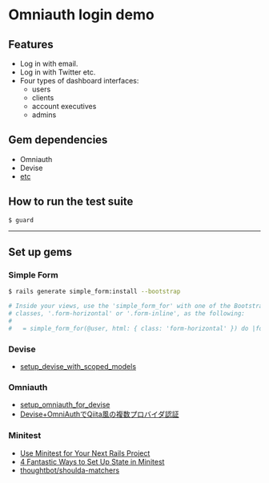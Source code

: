 # Omniauth login demo

## Features
- Log in with email.
- Log in with Twitter etc.
- Four types of dashboard interfaces:
  + users
  + clients
  + account executives
  + admins

## Gem dependencies
- Omniauth
- Devise
- [etc](Gemfile)

## How to run the test suite
```
$ guard
```

---

## Set up gems

### Simple Form

```bash
$ rails generate simple_form:install --bootstrap

# Inside your views, use the 'simple_form_for' with one of the Bootstrap form
# classes, '.form-horizontal' or '.form-inline', as the following:
#
#   = simple_form_for(@user, html: { class: 'form-horizontal' }) do |form|
```

### Devise
- [setup_devise_with_scoped_models](setup_devise_with_scoped_models.md)

### Omniauth
- [setup_omniauth_for_devise](setup_omniauth_for_devise.md)
- [Devise+OmniAuthでQiita風の複数プロバイダ認証](http://qiita.com/mnishiguchi/items/e15bbef61287f84b546e)

### Minitest
- [Use Minitest for Your Next Rails Project](https://mattbrictson.com/minitest-and-rails)
- [4 Fantastic Ways to Set Up State in Minitest](http://chriskottom.com/blog/2014/10/4-fantastic-ways-to-set-up-state-in-minitest/)
- [thoughtbot/shoulda-matchers](https://github.com/thoughtbot/shoulda-matchers)
